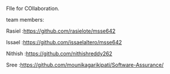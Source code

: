 FIle for COllaboration.

team members:

Rasiel   :https://github.com/rasielote/msse642

Issael   :https://github.com/issaelaltero/msse642

Nithish  :https://github.com/nithishreddy262

Sree     :https://github.com/mounikagarikipati/Software-Assurance/
